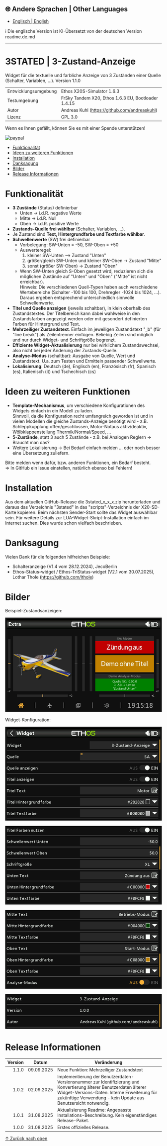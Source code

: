 ## 🌐 Andere Sprachen | Other Languages
- [Englisch | English](readme.md)
  
ℹ️ Die englische Version ist KI-Übersetzt von der deutschen Version readme.de.md

***

<h1 name="top"> 3STATED | 3-Zustand-Anzeige </h1>
Widget für die textuelle und farbliche Anzeige von 3 Zuständen einer Quelle (Schalter, Variablen, ...).  
Version 1.1.0

|                      |                                                     |
| -------------------- | --------------------------------------------------- |
| Entwicklungsumgebung | Ethos X20S-Simulator 1.6.3                          |
| Testumgebung         | FrSky Tandem X20, Ethos 1.6.3 EU, Bootloader 1.4.15 |
| Autor                | Andreas Kuhl (https://github.com/andreaskuhl)       |
| Lizenz               | GPL 3.0                                             |

Wenn es Ihnen gefällt, können Sie es mit einer Spende unterstützen!
<p>
  <a href="https://www.paypal.com/donate/?hosted_button_id=JWPUZ76CCV4FU">
      <img src="https://www.paypalobjects.com/en_US/i/btn/btn_donateCC_LG.gif" alt="paypal">
  </a>
</p>

- [Funktionalität](#funktionalität)
- [Ideen zu weiteren Funktionen](#ideen-zu-weiteren-funktionen)
- [Installation](#installation)
- [Danksagung](#danksagung)
- [Bilder](#bilder)
- [Release Informationen](#release-informationen)


# Funktionalität
  - **3 Zustände** (Status) definierbar
    - Unten -> i.d.R. negative Werte
    - Mitte -> i.d.R. Null
    - Oben  -> i.d.R. positive Werte
  - **Zustands-Quelle frei wählbar** (Schalter, Variablen, ...).
  - Je Zustand sind **Text, Hintergrundfarbe und Textfarbe wählbar**.
  - **Schwellenwerte** (SW) frei definierbar
      - Vorbelegung: SW-Unten = -50, SW-Oben = +50
      - Auswerteregel:
        1. kleiner SW-Unten --> Zustand "Unten"
        2. größer/gleich SW-Unten und kleiner SW-Oben -> Zustand "Mitte"
        3. sonst (größer SW-Oben) -> Zustand "Oben"
      - Wenn SW-Unten gleich S-Oben gesetzt wird, reduzieren sich die möglichen Zustände auf "Unten" und "Oben"
        ("Mitte" ist nicht erreichbar).  
      Hinweis: Die verschiedenen Quell-Typen haben auch verschiedene Wertebereiche (Schalter -100 bis 100,
                 Drehregler -1024 bis 1024, ...). Daraus ergeben entsprechend unterschiedlich sinnvolle
                 Schwellenwerte.
  - **Titel und Quelle anzeigen** (jeweils schaltbar), in klein oberhalb des Zustandstextes. Der Titelbereich kann dabei wahlweise in den Zustandsfarben angezeigt werden oder mit gesondert definierten Farben für Hintergrund und Text.
  - **Mehrzeiliger Zustandstext**. Einfach im jeweiligen Zustandstext "\_b" (für "line break") als Zeilentrenner einfügen. Beliebig Zeilen sind möglich und nur durch Widget- und Schriftgröße begrenzt.  
  - **Effiziente Widget-Aktualisierung** nur bei wirklichem Zustandswechsel, also nicht bei jeder Änderung der Zustands-Quelle.
  - **Analyse-Modus** (schaltbar): Ausgabe von Quelle, Wert und Zustandstext. U.a. zum Testen und Ermitteln passender Schwellwerte.
  - **Lokalisierung**: Deutsch (de), Englisch (en), Französisch (fr), Spanisch (es), Italienisch (it) und Tschechisch (cs)

# Ideen zu weiteren Funktionen
  - **Template-Mechanismus**, um verschiedene Konfigurationen des Widgets einfach in ein Modell zu laden.  
  Sinnvoll, da die Konfiguration recht umfangreich geworden ist und in vielen Modellen die gleiche Zustands-Anzeige benötigt wird - z.B. Schleppkupplung offen/geschlossen, Motor-Notaus aktiv/deaktiv, Wölbklappenstellung Thermik/Normal/Speed, ...
  - **5-Zustände**, statt 3 auch 5 Zustände - z.B. bei Analogen Reglern -> Braucht man das? 
  - Weitere Lokalisierung -> Bei Bedarf einfach melden ... oder noch besser eine Übersetzung zuliefern.
  
  Bitte melden wenn dafür, bzw. anderen Funktionen, ein Bedarf besteht.  
  => In GitHub ein Issue einstellen, natürlich ebenso bei Fehlern!
  
# Installation
Aus dem aktuellen GitHub-Release die 3stated_x_x_x.zip herunterladen und daraus das Verzeichnis "3stated" in das "scripts"-Verzeichnis der X20-SD-Karte kopieren.
Beim nächsten Sender-Start sollte das Widget auswählbar sein.
Für weitere Details zur LUA-Widget-Skript-Installation einfach im Internet suchen. Dies wurde schon vielfach beschrieben.  

# Danksagung
Vielen Dank für die folgenden hilfreichen Beispiele:
  - Schalteranzeige (V1.4 vom 28.12.2024), JecoBerlin
  - Ethos-Status-widget / Ethos-TriStatus-widget (V2.1 vom 30.07.2025), Lothar Thole (https://github.com/lthole)

# Bilder
Beispiel-Zustandsanzeigen:

![Beispiel Staus-Anzeigen](./images/example.png)

Widget-Konfiguration:

![Konfiguration (Teil 1)](./images/configuration_1.png)

![Konfiguration (Teil 2)](./images/configuration_2.png)

![Konfiguration (Teil 3)](./images/configuration_3.png)

![Konfiguration (Teil 4)](./images/configuration_4.png)


# Release Informationen

| Version |   Datum    | Veränderung                                                                                                                                                                                                                          |
| ------: | :--------: | ------------------------------------------------------------------------------------------------------------------------------------------------------------------------------------------------------------------------------------ |
|   1.1.0 | 09.09.2025 | Neue Funktion: Mehrzeiliger Zustandstext                                                                                                                                                                                             |
|   1.0.2 | 02.09.2025 | Implementierung der Benutzerdaten-Versionsnummer zur Identifizierung und Konvertierung älterer Benutzerdaten älterer Widget-Versions-Daten. Interne Erweiterung für zukünftige Verwendung - kein Update aus Benutzersicht notwendig. |
|   1.0.1 | 31.08.2025 | Aktualisierung Readme: Angepasste Installations-Beschreibung. Kein eigenständiges Release-Paket.                                                                                                                                     |
|   1.0.0 | 31.08.2025 | Erstes offizielles Release.                                                                                                                                                                                                          |

[↑ Zurück nach oben](#top)
